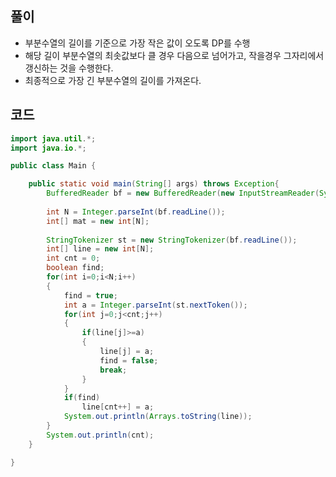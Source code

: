 풀이
-----
* 부분수열의 길이를 기준으로 가장 작은 값이 오도록 DP를 수행
* 해당 길이 부분수열의 최솟값보다 클 경우 다음으로 넘어가고, 작을경우 그자리에서 갱신하는 것을 수행한다.
* 최종적으로 가장 긴 부분수열의 길이를 가져온다.

코드
-----

```java
import java.util.*;
import java.io.*;

public class Main {

	public static void main(String[] args) throws Exception{
		BufferedReader bf = new BufferedReader(new InputStreamReader(System.in));
		
		int N = Integer.parseInt(bf.readLine());
		int[] mat = new int[N];
		
		StringTokenizer st = new StringTokenizer(bf.readLine());
		int[] line = new int[N];
		int cnt = 0;
		boolean find;
		for(int i=0;i<N;i++)
		{
			find = true;
			int a = Integer.parseInt(st.nextToken());
			for(int j=0;j<cnt;j++)
			{
				if(line[j]>=a)
				{
					line[j] = a;
					find = false;
					break;
				}
			}
			if(find)
				line[cnt++] = a;
			System.out.println(Arrays.toString(line));
		}
		System.out.println(cnt);
	}

}
